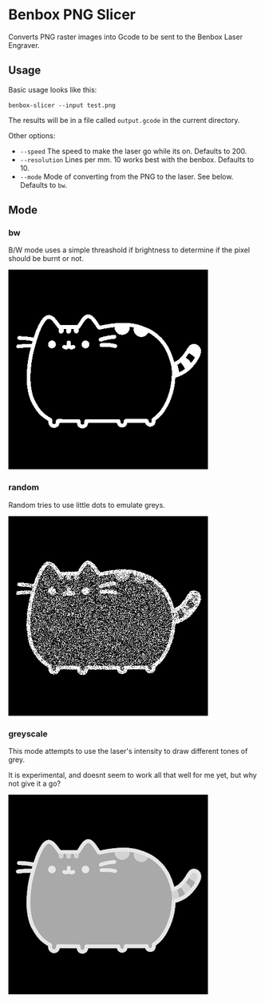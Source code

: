 Benbox PNG Slicer
=================

Converts PNG raster images into Gcode to be sent to the Benbox Laser Engraver.

Usage
-----

Basic usage looks like this:
```
benbox-slicer --input test.png
```

The results will be in a file called `output.gcode` in the current directory.

Other options:

 - `--speed` The speed to make the laser go while its on. Defaults to 200.
 - `--resolution` Lines per mm. 10 works best with the benbox. Defaults to 10.
 - `--mode` Mode of converting from the PNG to the laser. See below. Defaults to `bw`.

Mode
----

### bw

B/W mode uses a simple threashold if brightness to determine if the pixel should be burnt or not.

![BW mode preview](examples/preview-bw.png?raw=true)

### random

Random tries to use little dots to emulate greys.

![Random mode preview](examples/preview-random.png?raw=true)

### greyscale

This mode attempts to use the laser's intensity to draw different tones of grey.

It is experimental, and doesnt seem to work all that well for me yet, but why not give it a go?

![Greyscale mode preview](examples/preview-greyscale.png?raw=true)

